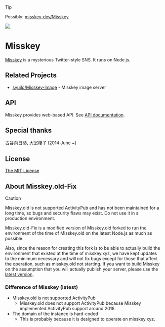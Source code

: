 > [!TIP]
> Possibly: [misskey-dev/Misskey](https://github.com/misskey-dev/misskey)

![](misskey-logo.png)

# Misskey

[Misskey](https://misskey.xyz/) is a mysterious Twitter-style SNS.
It runs on Node.js.

## Related Projects
* [syuilo/Misskey-Image](https://github.com/syuilo/Misskey-Image) - Misskey image server

## API
Misskey provides web-based API.
See [API documentation](doc/api.md).

## Special thanks
古谷向日葵, 大室櫻子 (2014 June ~)

## License
[The MIT License](LICENSE)

## About Misskey.old-Fix
> [!CAUTION]
> Misskey.old is not supported ActivityPub and has not been maintained for a long time, so bugs and security flaws may exist. Do not use it in a production environment.

Misskey.old-Fix is a modified version of Misskey.old forked to run the environment of the time of Misskey.old on the latest Node.js as much as possible.

Also, since the reason for creating this fork is to be able to actually build the environment that existed at the time of misskey.xyz, we have kept updates to the minimum necessary and will not fix bugs except for those that affect the operation, such as misskey.old not starting. If you want to build Misskey on the assumption that you will actually publish your server, please use the [latest version](https://misskey-hub.net/en/docs/for-admin/install/guides/).
### Difference of Misskey (latest)
- Misskey.old is not supported ActivityPub
  - Misskey.old does not support ActivityPub because Misskey implemented ActivityPub support around 2018.
- The domain of the instance is hard-coded
  - This is probably because it is designed to operate on misskey.xyz.
